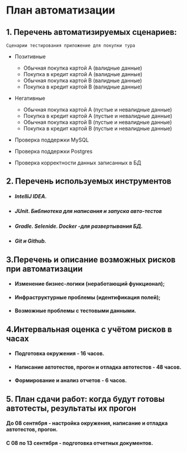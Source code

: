 # План автоматизации

## 1. Перечень автоматизируемых сценариев:
    Сценарии тестирования приложение для покупки тура
- Позитивные
  - Обычная покупка картой А (валидные данные)
  - Покупка в кредит картой А (валидные данные)
  - Обычная покупка картой B (валидные данные)
  - Покупка в кредит картой B (валидные данные)

- Негативные
  - Обычная покупка картой А (пустые и невалидные данные)
  - Покупка в кредит картой А (пустые и невалидные данные)
  - Обычная покупка картой B (пустые и невалидные данные)
  - Покупка в кредит картой B (пустые и невалидные данные)


- Проверка поддержки MySQL
- Проверка поддержки Postgres
- Проверка корректности данных записанных в БД

## 2. Перечень используемых инструментов
  - ##### IntelliJ IDEA.
  - ##### JUnit. Библиотека для написания и запуска авто-тестов
  - ##### Gradle. Selenide. Docker -для развертывания БД.
  - ##### Git и Github.
## 3.Перечень и описание возможных рисков при автоматизации
- #### Изменение бизнес-логики (неработающий функционал);
- #### Инфраструктурные проблемы (идентификация полей);
- #### Возможные проблемы с тестовыми данными.
## 4.Интервальная оценка с учётом рисков в часах
- #### Подготовка окружения - 16 часов.
- #### Написание автотестов, прогон и отладка автотестов - 48 часов.
- #### Формирование и анализ отчетов - 6 часов.
## 5. План сдачи работ: когда будут готовы автотесты, результаты их прогон

#### До 08 сентября - настройка окружения, написание и отладка автотестов, прогон.
#### C 08 по 13 сентября - подготовка отчетных документов.
